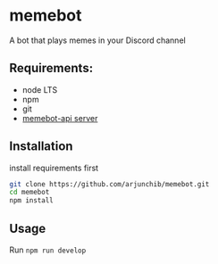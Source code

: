 # memebot
A bot that plays memes in your Discord channel

## Requirements:
* node LTS
* npm
* git
* [memebot-api server](https://github.com/arjunchib/memebot-api)

## Installation
install requirements first 

```sh
git clone https://github.com/arjunchib/memebot.git
cd memebot
npm install
```

## Usage

Run ``npm run develop``
